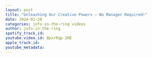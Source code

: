 ```yaml
---
layout: post
title: "Unleashing Our Creative Powers – No Manager Required!"
date: 2024-01-20
categories: jofo-in-the-ring videos
author: jofo-in-the-ring
spotify_track_id: 
youtube_video_id: BpxrRqp-2HE
apple_track_id: 
youtube_metadata: 
---
```

